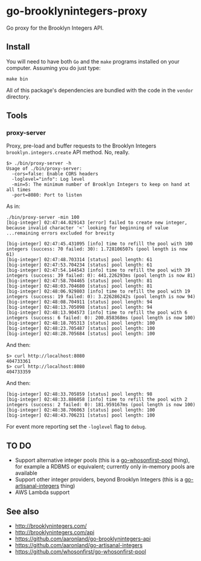 # go-brooklynintegers-proxy

Go proxy for the Brooklyn Integers API.

## Install

You will need to have both `Go` and the `make` programs installed on your computer. Assuming you do just type:

```
make bin
```

All of this package's dependencies are bundled with the code in the `vendor` directory.

## Tools

### proxy-server

Proxy, pre-load and buffer requests to the Brooklyn Integers `brooklyn.integers.create` API method. No, really.

```
$> ./bin/proxy-server -h
Usage of ./bin/proxy-server:
  -cors=false: Enable CORS headers
  -loglevel="info": Log level
  -min=5: The minimum number of Brooklyn Integers to keep on hand at all times
  -port=8080: Port to listen
```

As in:

```
./bin/proxy-server -min 100
[big-integer] 02:47:44.029143 [error] failed to create new integer, because invalid character '<' looking for beginning of value
...remaining errors excluded for brevity

[big-integer] 02:47:45.431095 [info] time to refill the pool with 100 integers (success: 70 failed: 30): 1.728106507s (pool length is now 61)
[big-integer] 02:47:48.703314 [status] pool length: 61
[big-integer] 02:47:53.704234 [status] pool length: 61
[big-integer] 02:47:54.144543 [info] time to refill the pool with 39 integers (success: 39 failed: 0): 441.226293ms (pool length is now 81)
[big-integer] 02:47:58.704465 [status] pool length: 81
[big-integer] 02:48:03.704680 [status] pool length: 81
[big-integer] 02:48:06.929803 [info] time to refill the pool with 19 integers (success: 19 failed: 0): 3.226286242s (pool length is now 94)
[big-integer] 02:48:08.704911 [status] pool length: 94
[big-integer] 02:48:13.705098 [status] pool length: 94
[big-integer] 02:48:13.904573 [info] time to refill the pool with 6 integers (success: 6 failed: 0): 200.858368ms (pool length is now 100)
[big-integer] 02:48:18.705313 [status] pool length: 100
[big-integer] 02:48:23.705487 [status] pool length: 100
[big-integer] 02:48:28.705684 [status] pool length: 100
```

And then:

```
$> curl http://localhost:8080
404733361
$> curl http://localhost:8080
404733359
```

And then:

```
[big-integer] 02:48:33.705859 [status] pool length: 98
[big-integer] 02:48:33.886058 [info] time to refill the pool with 2 integers (success: 2 failed: 0): 181.959167ms (pool length is now 100)
[big-integer] 02:48:38.706063 [status] pool length: 100
[big-integer] 02:48:43.706231 [status] pool length: 100
```

For event more reporting set the `-loglevel` flag to `debug`.

## TO DO

* Support alternative integer pools (this is a [go-whosonfirst-pool](https://github.com/whosonfirst/go-whosonfirst-pool) thing), for example a RDBMS or equivalent; currently only in-memory pools are available
* Support other integer providers, beyond Brooklyn Integers (this is a [go-artisanal-integers](https://github.com/aaronland/go-artisanal-integers) thing)
* AWS Lambda support

## See also

* http://brooklynintegers.com/
* http://brooklynintegers.com/api
* https://github.com/aaronland/go-brooklynintegers-api
* https://github.com/aaronland/go-artisanal-integers
* https://github.com/whosonfirst/go-whosonfirst-pool
